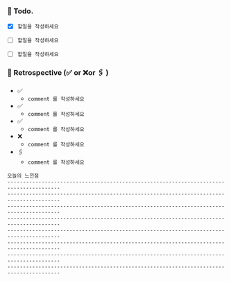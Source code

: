 ### 📌 Todo.

- [x] `할일을 작성하세요`
- [ ] `할일을 작성하세요`
- [ ] `할일을 작성하세요`


### 🧐 Retrospective (✅ or ❌or 🖇 ) 

- ✅ 
   - `comment 를 작성하세요`
- ✅ 
   - `comment 를 작성하세요`
- ✅
   - `comment 를 작성하세요`
- ❌
   - `comment 를 작성하세요`
- 🖇 
   - `comment 를 작성하세요`

```회고
오늘의 느낀점
---------------------------------------------------------------------------------------
---------------------------------------------------------------------------------------
---------------------------------------------------------------------------------------
---------------------------------------------------------------------------------------
---------------------------------------------------------------------------------------
---------------------------------------------------------------------------------------
---------------------------------------------------------------------------------------
---------------------------------------------------------------------------------------
```

